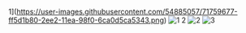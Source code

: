 1](https://user-images.githubusercontent.com/54885057/71759677-ff5d1b80-2ee2-11ea-98f0-6ca0d5ca5343.png)
![1 2](https://user-images.githubusercontent.com/54885057/71759678-fff5b200-2ee2-11ea-979a-71c39839903f.png)
![2](https://user-images.githubusercontent.com/54885057/71759679-fff5b200-2ee2-11ea-920f-16cd3e299178.png)
![3](https://user-images.githubusercontent.com/54885057/71759680-008e4880-2ee3-11ea-975b-3e36d4a611eb.png)

